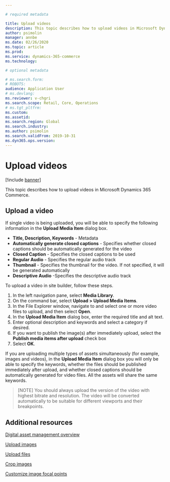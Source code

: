 ```yaml
---

# required metadata

title: Upload videos
description: This topic describes how to upload videos in Microsoft Dynamics 365 Commerce.
author: psimolin
manager: annbe
ms.date: 02/26/2020
ms.topic: article
ms.prod: 
ms.service: dynamics-365-commerce
ms.technology: 

# optional metadata

# ms.search.form: 
# ROBOTS: 
audience: Application User
# ms.devlang: 
ms.reviewer: v-chgri
ms.search.scope: Retail, Core, Operations
# ms.tgt_pltfrm: 
ms.custom: 
ms.assetid: 
ms.search.region: Global
ms.search.industry: 
ms.author: psimolin
ms.search.validFrom: 2019-10-31
ms.dyn365.ops.version: 
---
```


# Upload videos

[!include [banner](../includes/banner.md)]

This topic describes how to upload videos in Microsoft Dynamics 365 Commerce.

## Upload a video

If single video is being uploaded, you will be able to specify the following information in the **Upload Media Item** dialog box.

- **Title, Description, Keywords** - Metadata
- **Automatically generate closed captions** - Specifies whether closed captions should be automatically generated for the video
- **Closed Caption** - Specifies the closed captions to be used
- **Regular Audio** - Specifies the regular audio track
- **Thumbnail** - Specifies the thumbnail for the video. If not specified, it will be generated automatically
- **Descriptive Audio** -Specifies the descriptive audio track

To upload a video in site builder, follow these steps.

1. In the left navigation pane, select **Media Library**.
1. On the command bar, select **Upload \> Upload Media Items**.
1. In the File Explorer window, navigate to and select one or more video files to upload, and then select **Open**.
1. In the **Upload Media Item** dialog box, enter the required title and alt text.
1. Enter optional description and keywords and select a category if desired. 
1. If you want to publish the image(s) after immediately upload, select the **Publish media items after upload** check box
1. Select **OK**.

If you are uploading multiple types of assets simultaneously (for example, images and videos), in the **Upload Media Item** dialog box you will only be able to specify the keywords, whether the files should be published immediately after upload, and whether closed captions should be automatically generated for video files. All the assets will share the same keywords.

<!--
![Video](./media/dam-screenshot4.png)
-->

> [NOTE]
> You should always upload the version of the video with highest bitrate and resolution. The video will be converted automatically to be suitable for different viewports and their breakpoints.

## Additional resources

[Digital asset management overview](dam-overview.md)

[Upload images](dam-upload-images.md)

[Upload files](dam-upload-files.md)

[Crop images](dam-crop-images.md)

[Customize image focal points](dam-custom-focal-point.md)
